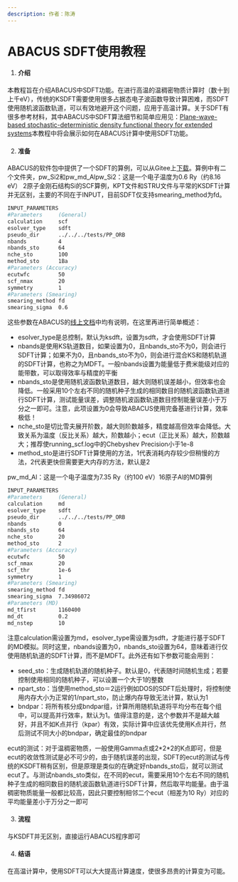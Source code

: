 ```yaml
---
description: 作者：陈涛
---
```


# ABACUS SDFT使用教程

1. #### 介绍

本教程旨在介绍ABACUS中SDFT功能。在进行高温的温稠密物质计算时（数十到上千eV），传统的KSDFT需要使用很多占据态电子波函数导致计算困难，而SDFT使用随机波函数轨道，可以有效地避开这个问题，应用于高温计算。关于SDFT有很多参考材料，其中ABACUS中SDFT算法细节和简单应用见：[Plane-wave-based stochastic-deterministic density functional theory for extended systems](https://doi.org/10.1103/PhysRevB.106.125132)本教程中将会展示如何在ABACUS计算中使用SDFT功能。

2. #### 准备

ABACUS的软件包中提供了一个SDFT的算例，可以从Gitee上[下载](https://gitee.com/deepmodeling/abacus-develop/tree/develop/examples/stochastic)。算例中有二个文件夹，pw\_Si2和pw\_md\_Alpw\_Si2：这是一个电子温度为0.6 Ry（约8.16 eV） 2原子金刚石结构Si的SCF算例，KPT文件和STRU文件与平常的KSDFT计算并无区别，主要的不同在于INPUT，目前SDFT仅支持smearing\_method为fd。

```bash
INPUT_PARAMETERS
#Parameters     (General)
calculation     scf
esolver_type    sdft
pseudo_dir      ../../../tests/PP_ORB
nbands          4
nbands_sto      64
nche_sto        100
method_sto      1Ba
#Parameters (Accuracy)
ecutwfc         50
scf_nmax        20
symmetry        1
#Parameters (Smearing)
smearing_method fd
smearing_sigma  0.6
```

这些参数在ABACUS的[线上文档](https://abacus.deepmodeling.com/en/latest/advanced/input\_files/input-main.html#electronic-structure-sdft)中均有说明，在这里再进行简单概述：

* esolver\_type是总控制，默认为ksdft，设置为sdft，才会使用SDFT计算
* nbands是使用KS轨道数目，如果设置为0，且nbands\_sto不为0，则会进行SDFT计算；如果不为0，且nbands\_sto不为0，则会进行混合KS和随机轨道的SDFT计算，也称之为MDFT。一般nbands设置为能量低于费米能级对应的能带数，可以取得效率与精度的平衡
* nbands\_sto是使用随机波函数轨道数目，越大则随机误差越小，但效率也会降低。一般采用10个左右不同的随机种子生成的相同数目的随机波函数轨道进行SDFT计算，测试能量误差，调整随机波函数轨道数目控制能量误差小于万分之一即可。注意，此项设置为0会导致ABACUS使用完备基进行计算，效率极低！
* nche\_sto是切比雪夫展开阶数，越大则阶数越多，精度越高但效率会降低。大致关系为温度（反比关系）越大，阶数越小；ecut（正比关系）越大，阶数越大；推荐使running\_scf.log中的Chebyshev Precision小于1e-8
* method\_sto是进行SDFT计算使用的方法，1代表消耗内存较少但稍慢的方法，2代表更快但需要更大内存的方法，默认是2

pw\_md\_Al：这是一个电子温度为7.35 Ry（约100 eV）16原子Al的MD算例

```bash
INPUT_PARAMETERS
#Parameters     (General)
calculation     md
esolver_type    sdft
pseudo_dir      ../../../tests/PP_ORB
nbands          0
nbands_sto      64
nche_sto        20
method_sto      2
#Parameters (Accuracy)
ecutwfc         50
scf_nmax        20
scf_thr         1e-6
symmetry        1
#Parameters (Smearing)
smearing_method fd
smearing_sigma  7.34986072
#Parameters (MD)
md_tfirst       1160400
md_dt           0.2
md_nstep        10
```

注意calculation需设置为md，esolver\_type需设置为sdft，才能进行基于SDFT的MD模拟。同时这里，nbands设置为0，nbands\_sto设置为64，意味着进行仅使用随机轨道的SDFT计算，而不是MDFT。此外还有如下参数可能会用到：

* seed\_sto：生成随机轨道的随机种子。默认是0，代表随时间随机生成；若要控制使用相同的随机种子，可以设置一个大于1的整数
* npart\_sto：当使用method\_sto＝2运行例如DOS的SDFT后处理时，将控制使用内存大小为正常的1/npart\_sto，防止爆内存导致无法计算，默认为1
* bndpar：将所有核分成bndpar组，计算所用随机轨道将平均分布在每个组中，可以提高并行效率，默认为1。值得注意的是，这个参数并不是越大越好，并且不如K点并行（kpar）有效，实际计算中应该优先使用K点并行，然后测试不同大小的bndpar，确定最佳的bndpar

ecut的测试：对于温稠密物质，一般使用Gamma点或2\*2\*2的K点即可，但是ecut的收敛性测试是必不可少的，由于随机误差的出现，SDFT的ecut的测试与传统的KSDFT稍有区别，但是原理是类似的在确定好nbands\_sto后，就可以测试ecut了。与测试nbands\_sto类似，在不同的ecut，需要采用10个左右不同的随机种子生成的相同数目的随机波函数轨道进行SDFT计算，然后取平均能量。由于温稠密物质能量一般都比较高，因此只要控制相邻二个ecut（相差为10 Ry）对应的平均能量差小于万分之一即可

3. #### 流程

与KSDFT并无区别，直接运行ABACUS程序即可

4. #### 结语

在高温计算中，使用SDFT可以大大提高计算速度，使很多昂贵的计算变为可能。
